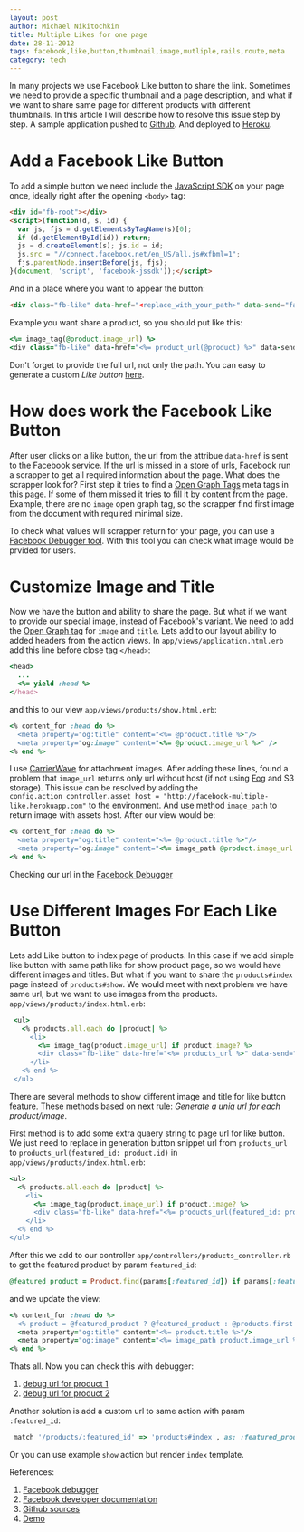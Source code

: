 ```yaml
---
layout: post
author: Michael Nikitochkin
title: Multiple Likes for one page
date: 28-11-2012
tags: facebook,like,button,thumbnail,image,mutliple,rails,route,meta
category: tech
---
```


In many projects we use Facebook Like button to share the link.
Sometimes we need to provide a specific thumbnail and a page description,
and what if we want to share same page for different products with different thumbnails.
In this article I will describe how to resolve this issue step by step.
A sample application pushed to [Github](https://github.com/miry/facebook-multiple-like-sample).
And deployed to [Heroku](http://facebook-multiple-like.herokuapp.com/).

Add a Facebook Like Button
==========================

To add a simple button we need include the [JavaScript SDK](https://developers.facebook.com/docs/reference/javascript/)
on your page once, ideally right after the opening `<body>` tag:

```html
<div id="fb-root"></div>
<script>(function(d, s, id) {
  var js, fjs = d.getElementsByTagName(s)[0];
  if (d.getElementById(id)) return;
  js = d.createElement(s); js.id = id;
  js.src = "//connect.facebook.net/en_US/all.js#xfbml=1";
  fjs.parentNode.insertBefore(js, fjs);
}(document, 'script', 'facebook-jssdk'));</script>
```

And in a place where you want to appear the button:

```html
<div class="fb-like" data-href="<replace_with_your_path>" data-send="false" data-width="450" data-show-faces="false"></div>
```

Example you want share a product, so you should put like this:


```ruby
<%= image_tag(@product.image_url) %>
<div class="fb-like" data-href="<%= product_url(@product) %>" data-send="false" data-width="450" data-show-faces="false"></div>
```

Don't forget to provide the full url, not only the path.
You can easy to generate a custom *Like button* [here](https://developers.facebook.com/docs/reference/plugins/like).

How does work the Facebook Like Button
======================================

After user clicks on a like button, the url from the attribue `data-href` is sent to the Facebook service.
If the url is missed in a store of urls, Facebook run a scrapper to get all required information about the page.
What does the scrapper look for?
First step it tries to find a [Open Graph Tags](https://developers.facebook.com/docs/reference/plugins/like/#ogtags) meta tags in this page.
If some of them missed it tries to fill it by content from the page.
Example, there are no `image` open graph tag, so the scrapper find first image from the document with required minimal size.

To check what values will scrapper return for your page, you can use a [Facebook Debugger tool](https://developers.facebook.com/tools/debug).
With this tool you can check what image would be prvided for users.

Customize Image and Title
=========================

Now we have the button and ability to share the page. But what if we want to provide our special image, instead of Facebook's variant.
We need to add the [Open Graph tag](https://developers.facebook.com/docs/reference/plugins/like/#ogtags) for `image` and `title`. Lets add to our layout ability to added headers from the action views.
In `app/views/application.html.erb` add this line before close tag `</head>`:

```ruby
<head>
  ...
  <%= yield :head %>
</head>
```

and this to our view `app/views/products/show.html.erb`:

```ruby
<% content_for :head do %>
  <meta property="og:title" content="<%= @product.title %>"/>
  <meta property="og:image" content="<%= @product.image_url %>" />
<% end %>
```

I use [CarrierWave](https://github.com/jnicklas/carrierwave) for attachment images.
After adding these lines, found a problem that `image_url` returns only url without host (if not using [Fog](https://github.com/fog/fog) and S3 storage).
This issue can be resolved by adding the `config.action_controller.asset_host = "http://facebook-multiple-like.herokuapp.com"` to the environment.
And use method `image_path` to return image with assets host. After our view would be:

```ruby
<% content_for :head do %>
  <meta property="og:title" content="<%= @product.title %>"/>
  <meta property="og:image" content="<%= image_path @product.image_url %>" />
<% end %>
```

Checking our url in the [Facebook Debugger](https://developers.facebook.com/tools/debug/og/object?q=http%3A%2F%2Ffacebook-multiple-like.herokuapp.com)

Use Different Images For Each Like Button
=========================================

Lets add Like button to index page of products.
In this case if we add simple like button with same path like for show product page, so we would have different images and titles.
But what if you want to share the `products#index` page instead of `products#show`.
We would meet with next problem we have same url, but we want to use images from the products. `app/views/products/index.html.erb`:

```ruby
 <ul>
   <% products.all.each do |product| %>
     <li>
       <%= image_tag(product.image_url) if product.image? %>
       <div class="fb-like" data-href="<%= products_url %>" data-send="false" data-width="450" data-show-faces="false"></div>
     </li>
   <% end %>
 </ul>
```

There are several methods to show different image and title for like button feature.
These methods based on next rule: *Generate a uniq url for each product/image*.

First method is to add some extra quaery string to page url for like button.
We just need to replace in generation button snippet url from `products_url` to `products_url(featured_id: product.id)` in `app/views/products/index.html.erb`:

```ruby
<ul>
  <% products.all.each do |product| %>
    <li>
      <%= image_tag(product.image_url) if product.image? %>
      <div class="fb-like" data-href="<%= products_url(featured_id: product.id) %>" data-send="false" data-width="450" data-show-faces="false"></div>
    </li>
  <% end %>
</ul>
```

After this we add to our controller `app/controllers/products_controller.rb` to get the featured product by param `featured_id`:

```ruby
@featured_product = Product.find(params[:featured_id]) if params[:featured_id]
```

and we update the view:

```ruby
<% content_for :head do %>
  <% product = @featured_product ? @featured_product : @products.first %>
  <meta property="og:title" content="<%= product.title %>"/>
  <meta property="og:image" content="<%= image_path product.image_url %>" />
<% end %>
```

Thats all. Now you can check this with debugger:

1. [debug url for product 1](https://developers.facebook.com/tools/debug/og/object?q=http%3A%2F%2Ffacebook-multiple-like.herokuapp.com%2F%3Ffeatured_id%3D1)
2. [debug url for product 2](https://developers.facebook.com/tools/debug/og/object?q=http%3A%2F%2Ffacebook-multiple-like.herokuapp.com%2F%3Ffeatured_id%3D2)


Another solution is add a custom url to same action with param `:featured_id`:

```ruby
 match '/products/:featured_id' => 'products#index', as: :featured_product
```

Or you can use example `show` action but render `index` template.

References:

1. [Facebook debugger](https://developers.facebook.com/tools/debug)
2. [Facebook developer documentation](https://developers.facebook.com/docs/reference/plugins/like/)
3. [Github sources](https://github.com/miry/facebook-multiple-like-sample)
4. [Demo](http://facebook-multiple-like.herokuapp.com/)
